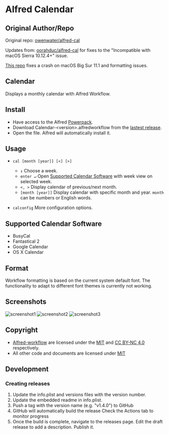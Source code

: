 # Alfred Calendar

## Original Author/Repo
Original repo: [owenwater/alfred-cal](https://github.com/owenwater/alfred-cal)

Updates from: [oorahduc/alfred-cal](https://github.com/oorahduc/alfred-cal) for fixes to the "Incompatible with macOS Sierra 10.12.4+" issue.

[This repo](https://github.com/cleobis/alfred-cal) fixes a crash on macOS Big Sur 11.1 and formatting issues.

## Calendar

Displays a monthly calendar with Alfred Workflow.

## Install
- Have access to the Alfred [Powerpack](http://www.alfredapp.com/powerpack/).
- Download Calendar-&lt;version&gt;.alfredworkflow from  the [lastest release](https://github.com/cleobis/alfred-cal/releases/latest).
- Open the file. Alfred will automatically install it.

## Usage
- `cal [month [year]] [<] [>]`
	- `↕` Choose a week.
	- `enter ↵` Open [Supported Calendar Software](#support) with week view on selected week.
	- `<, >` Display calendar of previous/next month.
	- `[month [year]]` Display calendar with specific month and year. `month` can be numbers or English words.

- `calconfig` More configuration options.

<a name="support"></a>
## Supported Calendar Software
- BusyCal
- Fantastical 2
- Google Calendar
- OS X Calendar

## Format
Workflow formatting is based on the current system default font. The functionality to adapt to different font themes is currently not working.


## Screenshots
![screenshot1](screenshots/screenshot1.png?raw=true)
![screenshot2](screenshots/screenshot2.png?raw=true)
![screenshot3](screenshots/screenshot3.png?raw=true)

## Copyright
- [Alfred-workflow](https://github.com/deanishe/alfred-workflow) are licensed under the [MIT](http://opensource.org/licenses/MIT) and [CC BY-NC 4.0](https://creativecommons.org/licenses/by-nc/4.0/legalcode) respectively.
- All other code and documents are licensed under [MIT](http://opensource.org/licenses/MIT)

## Development
### Creating releases
1. Update the info.plist and versions files with the version number.
2. Update the embedded readme in info.plist.
3. Push a tag with the version name (e.g. "v1.4.0") to GitHub
4. GitHub will automatically build the release Check the Actions tab to monitor progress
5. Once the build is complete, navigate to the releases page. Edit the draft release to add a description. Publish it.

